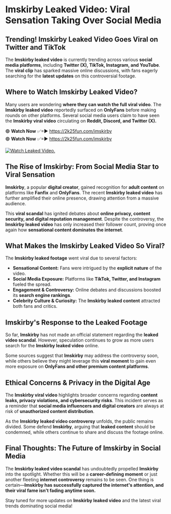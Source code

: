# Imskirby Leaked Video: Viral Sensation Taking Over Social Media

## **Trending! Imskirby Leaked Video Goes Viral on Twitter and TikTok**
The **Imskirby leaked video** is currently trending across various **social media platforms**, including **Twitter (X), TikTok, Instagram, and YouTube**. The **viral clip** has sparked massive online discussions, with fans eagerly searching for the **latest updates** on this controversial footage.

## **Where to Watch Imskirby Leaked Video?**
Many users are wondering **where they can watch the full viral video**. The **Imskirby leaked video** reportedly surfaced on **OnlyFans** before making rounds on other platforms. Several social media users claim to have seen the **Imskirby viral video** circulating on **Reddit, Discord, and Twitter (X).**

🟢 **Watch Now** ✅=► https://2k25fun.com/imskirby  
🟢 **Watch Now** ✅=► https://2k25fun.com/imskirby  

[![Watch Leaked Video.](https://miro.medium.com/v2/resize:fit:828/format:webp/1*cilzJN44JGOrTw9NJCrNHA.gif "Watch Leaked Video")](https://2k25fun.com/imskirby)

## **The Rise of Imskirby: From Social Media Star to Viral Sensation**
**Imskirby**, a popular **digital creator**, gained recognition for **adult content** on platforms like **Fanfix** and **OnlyFans**. The recent **Imskirby leaked video** has further amplified their online presence, drawing attention from a massive audience.

This **viral scandal** has ignited debates about **online privacy, content security, and digital reputation management**. Despite the controversy, the **Imskirby leaked video** has only increased their follower count, proving once again how **sensational content dominates the internet**.

## **What Makes the Imskirby Leaked Video So Viral?**
The **Imskirby leaked footage** went viral due to several factors:
- **Sensational Content:** Fans were intrigued by the **explicit nature** of the video.
- **Social Media Exposure:** Platforms like **TikTok, Twitter, and Instagram** fueled the spread.
- **Engagement & Controversy:** Online debates and discussions boosted its **search engine rankings**.
- **Celebrity Culture & Curiosity:** The **Imskirby leaked content** attracted both fans and critics.

## **Imskirby's Response to the Leaked Footage**
So far, **Imskirby** has not made an official statement regarding the **leaked video scandal**. However, speculation continues to grow as more users search for the **Imskirby leaked video** online.

Some sources suggest that **Imskirby** may address the controversy soon, while others believe they might leverage this **viral moment** to gain even more exposure on **OnlyFans and other premium content platforms**.

## **Ethical Concerns & Privacy in the Digital Age**
The **Imskirby viral video** highlights broader concerns regarding **content leaks, privacy violations, and cybersecurity risks**. This incident serves as a reminder that **social media influencers and digital creators** are always at risk of **unauthorized content distribution**.

As the **Imskirby leaked video controversy** unfolds, the public remains divided. Some defend **Imskirby**, arguing that **leaked content** should be condemned, while others continue to share and discuss the footage online.

## **Final Thoughts: The Future of Imskirby in Social Media**
The **Imskirby leaked video scandal** has undoubtedly propelled **Imskirby** into the spotlight. Whether this will be a **career-defining moment** or just another fleeting **internet controversy** remains to be seen. One thing is certain—**Imskirby has successfully captured the internet's attention, and their viral fame isn't fading anytime soon.**

Stay tuned for more updates on **Imskirby leaked video** and the latest viral trends dominating social media!